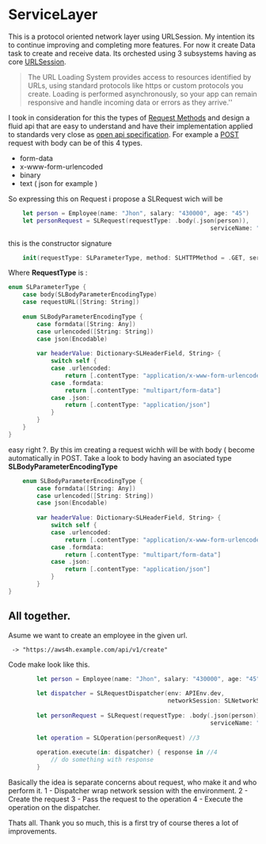 
# ServiceLayer

This is a protocol oriented network layer using URLSession. My intention its to continue improving and completing more features. For now it create Data task to create and receive data. Its orchested using 3 subsystems having as core [URLSession](https://developer.apple.com/documentation/foundation/urlsession).

>The URL Loading System provides access to resources identified by URLs, using standard protocols like https or custom protocols you create. Loading is performed asynchronously, so your app can remain responsive and handle incoming data or errors as they arrive.''

I took in consideration for this the types of [Request Methods](https://developer.mozilla.org/en-US/docs/Web/HTTP/Methods) and design a fluid api that are easy to understand and have their implementation applied to standards very close as [open api specification](https://swagger.io/specification/). For example a [POST](https://developer.mozilla.org/en-US/docs/Web/HTTP/Methods/POST) request with body can be of this 4 types.

* form-data
* x-www-form-urlencoded
* binary
* text ( json for example )

So expressing this on Request i propose a SLRequest wich will be

```swift
    let person = Employee(name: "Jhon", salary: "430000", age: "45")
    let personRequest = SLRequest(requestType: .body(.json(person)),
                                                         serviceName: "create")
```

this is the constructor signature 

```swift
    init(requestType: SLParameterType, method: SLHTTPMethod = .GET, serviceName: String) 
```
Where **RequestType** is :

```swift
enum SLParameterType {
    case body(SLBodyParameterEncodingType)
    case requestURL([String: String])
    
    enum SLBodyParameterEncodingType {
        case formdata([String: Any])
        case urlencoded([String: String])
        case json(Encodable)
        
        var headerValue: Dictionary<SLHeaderField, String> {
            switch self {
            case .urlencoded:
                return [.contentType: "application/x-www-form-urlencoded"]
            case .formdata:
                return [.contentType: "multipart/form-data"]
            case .json:
                return [.contentType: "application/json"]
            }
        }
    }
}
```

easy right ?. By this im creating a request wichh will be with body ( become automatically in POST. Take a look to body having an asociated type **SLBodyParameterEncodingType**

```swift
    enum SLBodyParameterEncodingType {
        case formdata([String: Any])
        case urlencoded([String: String])
        case json(Encodable)
        
        var headerValue: Dictionary<SLHeaderField, String> {
            switch self {
            case .urlencoded:
                return [.contentType: "application/x-www-form-urlencoded"]
            case .formdata:
                return [.contentType: "multipart/form-data"]
            case .json:
                return [.contentType: "application/json"]
            }
        }
}
```


## All together. 
Asume we want to create an employee in the given url. 

     -> "https://aws4h.example.com/api/v1/create"

Code make look like this. 

```swift
        let person = Employee(name: "Jhon", salary: "430000", age: "45")
        
        let dispatcher = SLRequestDispatcher(env: APIEnv.dev, 
                                             networkSession: SLNetworkSession()) //1
        
        let personRequest = SLRequest(requestType: .body(.json(person)),
                                                         serviceName: "create") //2
        
        let operation = SLOperation(personRequest) //3
        
        operation.execute(in: dispatcher) { response in //4
            // do something with response
        }
```

Basically the idea is separate concerns about request, who make it and who perform it. 
1 - Dispatcher wrap network session with the environment. 
2 - Create the request 
3 - Pass the request to the operation
4 - Execute the operation on the dispatcher.

Thats all. Thank you so much, this is a first try of course theres a lot of improvements. 
